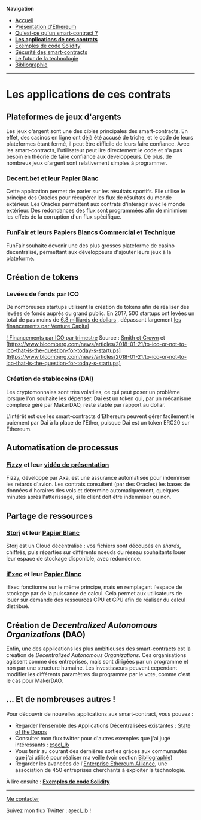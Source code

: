 **Navigation**
* [Accueil](index.html)
* [Présentation d'Ethereum](ethereum.html)
* [Qu'est-ce qu'un smart-contract ?](smartcontracts.html)
* [**Les applications de ces contrats**](applications.html)
* [Exemples de code Solidity](exemples.html)
* [Sécurité des smart-contracts](securite.html)
* [Le futur de la technologie](futur.html)
* [Bibliographie](bibliographie.html)

___
# Les applications de ces contrats

## Plateformes de jeux d'argents

Les jeux d'argent sont une des cibles principales des smart-contracts. En effet, des casinos en ligne ont déjà été accusé de triche, et le code de leurs plateformes
étant fermé, il peut être difficile de leurs faire confiance. Avec les smart-contracts, l'utilisateur peut lire directement le code et n'a pas besoin 
en théorie de faire confiance aux développeurs. De plus, de nombreux jeux d'argent sont relativement simples à programmer.

### [Decent.bet](https://decent.bet) et leur [Papier Blanc](https://decent.bet/whitepaper)

Cette application permet de parier sur les résultats sportifs. Elle utilise le principe des Oracles pour récupérer les flux de résultats du monde extérieur.
Les Oracles permettent aux contrats d'intéragir avec le monde extérieur. Des redondances des flux sont programmées afin de minimiser les effets de la corruption
d'un flux spécifique.

### [FunFair](https://funfair.io/) et leurs Papiers Blancs [Commercial](https://funfair.io/wp-content/uploads/FunFair-Commercial-White-Paper.pdf) et [Technique](https://funfair.io/wp-content/uploads/FunFair-Technical-White-Paper.pdf)

FunFair souhaite devenir une des plus grosses plateforme de casino décentralisé, permettant aux développeurs d'ajouter leurs jeux à la plateforme.

## Création de tokens

### Levées de fonds par ICO

De nombreuses startups utilisent la création de tokens afin de réaliser des levées de fonds auprès du grand public. En 2017, 500 startups ont levées
un total de pas moins de [6.8 milliards de dollars](https://www.bloomberg.com/news/articles/2018-01-21/to-ico-or-not-to-ico-that-is-the-question-for-today-s-startups)
, dépassant largement [les financements par Venture Capital](https://www.cnbc.com/2017/08/09/initial-coin-offerings-surpass-early-stage-venture-capital-funding.html)

[! Financements par ICO par trimestre](icos.png)
Source : [Smith et Crown](https://www.smithandcrown.com/icos/) et [https://www.bloomberg.com/news/articles/2018-01-21/to-ico-or-not-to-ico-that-is-the-question-for-today-s-startups](https://www.bloomberg.com/news/articles/2018-01-21/to-ico-or-not-to-ico-that-is-the-question-for-today-s-startups)

### Création de stablecoins (DAI)

Les cryptomonnaies sont très volatiles, ce qui peut poser un problème lorsque l'on souhaite les dépenser. Dai est un token qui, par un mécanisme complexe
géré par MakerDAO, reste stable par rapport au dollar.

L'intérêt est que les smart-contracts d'Ethereum peuvent gérer facilement le paiement par Dai à la place de l'Ether, puisque Dai est un token ERC20 sur Ethereum.

## Automatisation de processus

### [Fizzy](https://fizzy.axa/) et leur [vidéo de présentation](https://www.youtube.com/watch?v=C4RxizgkVxQ)

Fizzy, développé par Axa, est une assurance automatisée pour indemniser les retards d'avion. Les contrats consultent (par des Oracles) les bases de 
données d'horaires des vols et détermine automatiquement, quelques minutes après l'atterissage, si le client doit être indemniser ou non.

## Partage de ressources

### [Storj](https://storj.io/) et leur [Papier Blanc](https://storj.io/storj.pdf)

Storj est un Cloud décentralisé : vos fichiers sont découpés en _shards_, chiffrés, puis réparties sur différents noeuds du réseau souhaitants louer leur espace
de stockage disponible, avec redondence.

### [iExec](https://iex.ec) et leur [Papier Blanc](https://iex.ec/app/uploads/2017/04/iExec-WPv2.0-English.pdf) 

iExec fonctionne sur le même principe, mais en remplaçant l'espace de stockage par de la puissance de calcul. Cela permet aux utilisateurs de louer sur demande
des ressources CPU et GPU afin de réaliser du calcul distribué.

## Création de _Decentralized Autonomous Organizations_ (DAO)

Enfin, une des applications les plus ambitieuses des smart-contracts est la création de _Decentralized Autonomous Organizations_. Ces organisations agissent comme
des entreprises, mais sont dirigées par un programme et non par une structure humaine. Les investisseurs peuvent cependant modifier les différents paramètres
du programme par le vote, comme c'est le cas pour MakerDAO.

## ... Et de nombreuses autres !

Pour découvrir de nouvelles applications aux smart-contract, vous pouvez :

* Regarder l'ensemble des Applications Décentralisées existantes : [State of the Dapps](https://www.stateofthedapps.com/)
* Consulter mon flux twitter pour d'autres exemples que j'ai jugé intéressants : [@ecl_lb](https://twitter.com/ecl_lb)
* Vous tenir au courant des dernières sorties grâces aux communautés que j'ai utilisé pour réaliser ma veille (voir section [Bibliographie](bibliographie.html))
* Regarder les avancées de l'[Enterprise Ethereum Alliance](https://entethalliance.org/members/), une association de 450 entreprises cherchants à exploiter
la technologie.

À lire ensuite : [**Exemples de code Solidity**](exemples.html)

___
[Me contacter](mailto://leo.besancon@ecl14.ec-lyon.fr)

Suivez mon flux Twitter : [@ecl_lb](https://twitter.com/ecl_lb) !
